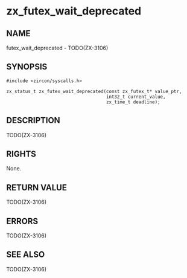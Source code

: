 # zx_futex_wait_deprecated

## NAME

<!-- Updated by update-docs-from-abigen, do not edit. -->

futex_wait_deprecated - TODO(ZX-3106)

## SYNOPSIS

<!-- Updated by update-docs-from-abigen, do not edit. -->

```
#include <zircon/syscalls.h>

zx_status_t zx_futex_wait_deprecated(const zx_futex_t* value_ptr,
                                     int32_t current_value,
                                     zx_time_t deadline);
```

## DESCRIPTION

TODO(ZX-3106)

## RIGHTS

<!-- Updated by update-docs-from-abigen, do not edit. -->

None.

## RETURN VALUE

TODO(ZX-3106)

## ERRORS

TODO(ZX-3106)

## SEE ALSO


TODO(ZX-3106)
